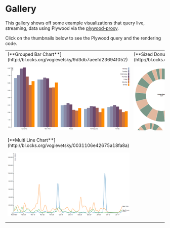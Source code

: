 # Gallery

This gallery shows off some example visualizations that query live, streaming, data using Plywood via the [plywood-proxy](https://github.com/implydata/plywood-proxy).

Click on the thumbnails below to see the Plywood query and the rendering code.  

<table class="gallery">
<tr>
<td>
[**Grouped Bar Chart**](http://bl.ocks.org/vogievetsky/9d3db7aeefd23694f052)

[![Grouped Bar Chart](images/grouped-bar-chart.png)](http://bl.ocks.org/vogievetsky/9d3db7aeefd23694f052)
</td>
<td>
[**Sized Donut Multiples**](http://bl.ocks.org/vogievetsky/30b764fa39d178be423e)

[![Sized Donut Multiples](images/sized-donut-multiples.png)](http://bl.ocks.org/vogievetsky/30b764fa39d178be423e)
</td>
</tr>
<tr>
<td>
[**Multi Line Chart**](http://bl.ocks.org/vogievetsky/0031106e42675a18fa8a)

[![Multi Line Chart](images/multi-line-chart.png)](http://bl.ocks.org/vogievetsky/0031106e42675a18fa8a)
</td>
<tr>
</table>
